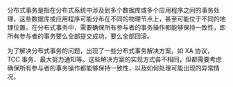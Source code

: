 
分布式事务是指在分布式系统中涉及到多个数据库或多个应用程序之间的事务处理，这些数据库或应用程序可能分布在不同的物理节点上，甚至可能位于不同的地理位置。在分布式事务中，需要确保所有参与者的事务操作都能够保持一致性，即所有参与者的事务要么全部提交成功，要么全部回滚。

为了解决分布式事务的问题，出现了一些分布式事务解决方案，如 XA 协议，TCC 事务、最大努力通知等。这些解决方案的实现方式各不相同，但都需要考虑确保所有参与者的事务操作都能够保持一致性，以及如何处理可能出现的异常情况。